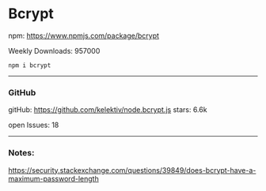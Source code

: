 # Bcrypt

npm: https://www.npmjs.com/package/bcrypt

Weekly Downloads: 957000

```
npm i bcrypt
```

<hr>

### GitHub

gitHub: https://github.com/kelektiv/node.bcrypt.js
stars: 6.6k

open Issues: 18

<hr>

### Notes:

https://security.stackexchange.com/questions/39849/does-bcrypt-have-a-maximum-password-length
